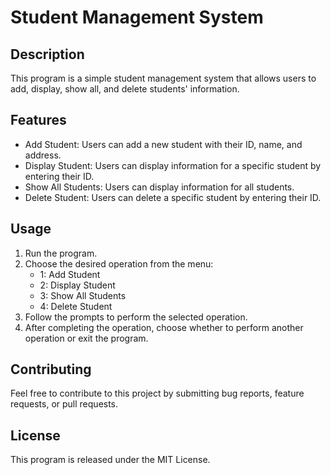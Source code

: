<h1>Student Management System</h1>

<h2>Description</h2>
<p>This program is a simple student management system that allows users to add, display, show all, and delete students' information.</p>

<h2>Features</h2>
<ul>
    <li>Add Student: Users can add a new student with their ID, name, and address.</li>
    <li>Display Student: Users can display information for a specific student by entering their ID.</li>
    <li>Show All Students: Users can display information for all students.</li>
    <li>Delete Student: Users can delete a specific student by entering their ID.</li>
</ul>

<h2>Usage</h2>
<ol>
    <li>Run the program.</li>
    <li>Choose the desired operation from the menu:
        <ul>
            <li>1: Add Student</li>
            <li>2: Display Student</li>
            <li>3: Show All Students</li>
            <li>4: Delete Student</li>
        </ul>
    </li>
    <li>Follow the prompts to perform the selected operation.</li>
    <li>After completing the operation, choose whether to perform another operation or exit the program.</li>
</ol>

<h2>Contributing</h2>
<p>Feel free to contribute to this project by submitting bug reports, feature requests, or pull requests.</p>

<h2>License</h2>
<p>This program is released under the MIT License.</p>


